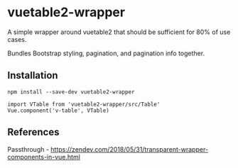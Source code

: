 # vuetable2-wrapper

A simple wrapper around vuetable2 that should be sufficient for 80% of use cases.

Bundles Bootstrap styling, pagination, and pagination info together.

## Installation

```
npm install --save-dev vuetable2-wrapper

import VTable from 'vuetable2-wrapper/src/Table'
Vue.component('v-table', VTable)
```

## References

Passthrough - https://zendev.com/2018/05/31/transparent-wrapper-components-in-vue.html